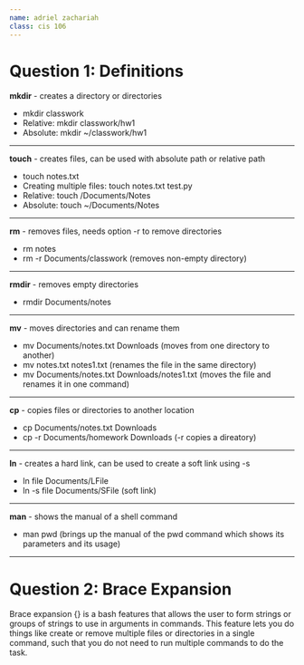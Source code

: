 ```yaml
---
name: adriel zachariah
class: cis 106
---
```


# Question 1: Definitions

**mkdir** - creates a directory or directories
- mkdir classwork
- Relative: mkdir classwork/hw1
- Absolute: mkdir ~/classwork/hw1

---

**touch** - creates files, can be used with absolute path or relative path
- touch notes.txt
- Creating multiple files: touch notes.txt test.py
- Relative: touch /Documents/Notes
- Absolute: touch ~/Documents/Notes

---

**rm** - removes files, needs option -r to remove directories
- rm notes
- rm -r Documents/classwork (removes non-empty directory)

---

**rmdir** - removes empty directories
- rmdir Documents/notes

---

**mv** - moves directories and can rename them
- mv Documents/notes.txt Downloads (moves from one directory to another)
- mv notes.txt notes1.txt (renames the file in the same directory)
- mv Documents/notes.txt Downloads/notes1.txt (moves the file and renames it in one command)

---

**cp** - copies files or directories to another location
- cp Documents/notes.txt Downloads
- cp -r Documents/homework Downloads (-r copies a direatory)

---

**ln** - creates a hard link, can be used to create a soft link using -s
- ln file Documents/LFile
- ln -s file Documents/SFile (soft link)

---

**man** - shows the manual of a shell command
- man pwd (brings up the manual of the pwd command which shows its parameters and its usage)

---

# Question 2: Brace Expansion 
Brace expansion {} is a bash features that allows the user to form strings or groups of strings to use in arguments in commands. This feature lets you do things like create or remove multiple files or directories in a single command, such that you do not need to run multiple commands to do the task.
